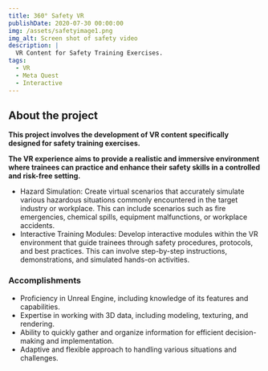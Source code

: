```yaml
---
title: 360° Safety VR
publishDate: 2020-07-30 00:00:00
img: /assets/safetyimage1.png
img_alt: Screen shot of safety video
description: |
  VR Content for Safety Training Exercises.
tags:
  - VR
  - Meta Quest
  - Interactive
---
```


## About the project

**This project involves the development of VR content specifically designed for safety training exercises.**

**The VR experience aims to provide a realistic and immersive environment where trainees can practice and enhance their safety skills in a controlled and risk-free setting.**

- Hazard Simulation: Create virtual scenarios that accurately simulate various hazardous situations commonly encountered in the target industry or workplace. This can include scenarios such as fire emergencies, chemical spills, equipment malfunctions, or workplace accidents.
- Interactive Training Modules: Develop interactive modules within the VR environment that guide trainees through safety procedures, protocols, and best practices. This can involve step-by-step instructions, demonstrations, and simulated hands-on activities.

### Accomplishments

- Proficiency in Unreal Engine, including knowledge of its features and capabilities.
- Expertise in working with 3D data, including modeling, texturing, and rendering.
- Ability to quickly gather and organize information for efficient decision-making and implementation.
- Adaptive and flexible approach to handling various situations and challenges.
